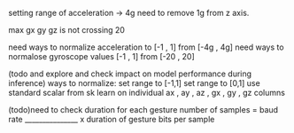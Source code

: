 setting range of acceleration -> 4g
need to remove 1g from z axis.

max gx gy gz is not crossing 20

need ways to normalize acceleration to [-1 , 1] from [-4g , 4g]
need ways to normalose gyroscope values [-1 , 1] from [-20 , 20]

(todo and explore and check impact on model performance during inference) ways to normalize:
set range to [-1,1]
set range to [0,1]
use standard scalar from sk learn on individual ax , ay , az , gx , gy , gz columns

(todo)need to check duration for each gesture
number of samples = baud rate
                    _______________    x    duration of gesture
                    bits per sample
